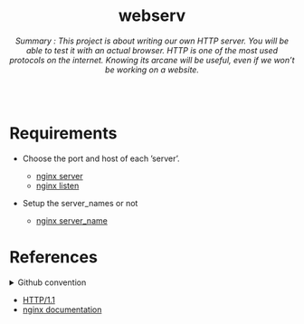 <h1 align="center">webserv</h1>
<div align="center"><i>Summary : This project is about writing our own HTTP server. You will be able to test it with an actual browser. HTTP is one of the most used protocols on the internet. Knowing its arcane will be useful, even if we won’t be working on a website.</i></div>

<br><br>

# Requirements
* Choose the port and host of each ’server’.
  * [nginx server](https://nginx.org/en/docs/http/ngx_http_core_module.html#server) 
  * [nginx listen](https://nginx.org/en/docs/http/ngx_http_core_module.html#listen)

* Setup the server_names or not
  * [nginx server_name](https://nginx.org/en/docs/http/ngx_http_core_module.html#server_name)

# References

<details>
<summary>Github convention</summary>
<div markdown="1">

## 협업 방법 & 깃 컨벤션

### 1. 원본 레포를 fork하여 내 레포에 생성합니다.

### 2. 원하는 디렉토리에 git을 초기화 시켜줍니다.

```bash
git init
```

### 3. 원본(메인) 레포를 upstream으로 remote해줍니다.

```bash
git remote add upstream <원본(메인)레포 주소>
```

### 4. 로컬(나의) 레포를 origin으로 remote해줍니다.

```bash
git remote add origin <로컬(포크한 나의)레포 주소>
```

**작업을 진행할 시 upstream에서 pull을 받아오고, origin으로 push를 날려주어 pr을 진행합니다.**

→ 공동 작업물을 받아와서 내 개인 컴퓨터로 작업을 한 뒤, 공동 작업물에 합칠 수 있도록 진행하는 것

### 1. 이슈 템플릿에 맞춰 원본(메인) 레포에 이슈를 생성합니다.

- New issue를 클릭하여 이슈를 생성합니다.
- 이슈 한 개는 보통 뷰 하나 기준으로 만듭니다. (한 뷰에 주요 기능이 너무 많다면 쪼개기)
- Issue 제목 : **[라벨이름] (동사원형) (작업주제)**
    - ex) [Feat] 생성 MainView / [Asset] 추가 color set
- 템플릿을 작성해줍니다. (이때 특히, Todo를 자세하게 적어주세요! 최대한 쪼개서!)

### 2. 이슈를 만들면 이슈 제목에 이슈 번호가 생성되는데, (ex) ~/#7)

로컬에 **타입/#이슈번호** 브랜치를 생성합니다.

- 브랜치 이름 : **타입/#이슈번호**
- ex. feat/#1

```bash
git branch feat/#1    // 이슈번호1의 브랜치 생성
```

### 3. 해당 브랜치로 이동하여 작업을 합니다.

```bash
git switch feat/#1    // 해당 브랜치로 변경
```

### 4. 작업이 끝난 뒤, add와 commit을 진행합니다.

- 커밋 메세지 : **타입/#이슈번호: 커밋메세지**
    - ex. [Feat/#1] 추가 Question1

```bash
git add .    //작업 요소를 더해줌
git commit -m "[Feat/#1] 추가 Question1"    //무엇을 했는지 메세지로 작성
```

### 5. 내가 작업을 하는 도중에 다른 사람이 작업을 진행하여 원본(메인)레포가 변경되어 있을 수도 있으니,

(확인을 위해) pull을 한 번  진행해준다.

```bash
git pull upstream develop    //원본(메인)레포의 파일을 불러온다.
```

### 6. 에러가 나지 않았다면, origin에서 작업한 내용을 push해준다.

```bash
git push -u origin <브랜치명>    //해당 브랜치를 올리고자 한다.
```

### 7. PR을 통해 코드 리뷰를 진행한 뒤, approve를 해준다면 merge를 한다.

### PR 요청 시

- Reviewers 자신 제외 모두 체크
- Assignees 자기 자신 추가
- Labels 이슈와 동일하게 추가
- 수정 필요 시 수정하기

### 8. 기본 브랜치로 돌아옵니다.

```bash
git switch develop
```

### 9. 1번부터 다시 진행을 하며 작업을 반복하면 됩니다.

## 깃 라벨 & 커밋 타입

| 제목 | 설명 |
| --- | --- |
| Feat | New Feature, UI |
| Bug | Fix Bug |
| Docs |  |
| Asset | Add Image, Icon |
| Fix | Rename file or minor code fix |
| Setting | Project Setting |

### 브랜치 이름 구조

**타입/#숫자**

ex. feat/#1

### ☁️ 커밋 구조

**타입/#이슈번호: 커밋메세지**

ex. [Feat/#1] 추가 Question1

### ☁️ Issue

- 이슈 한 개는 보통 뷰 하나 기준으로 만듭니다. (한 뷰에 주요 기능이 너무 많다면 쪼개기)
- Issue 제목 : **[라벨이름] (동사원형) (작업주제)**
ex) [Feat] 생성 MainView / [Asset] 추가 color set
- 템플릿을 작성해줍니다. (이때 특히, Todo를 자세하게 적어주세요! 최대한 쪼개서!)
    - ex)
        - 팝업창
        - 8개의 카드와 글씨 (카드 안에는 일러스트)
        - 마지막 2개로 결승전 진행
        - 최종 결과 저장하기
- 완료 시 Issue를 닫습니다.
- Git Issue Template, PR → 양식 가져오기.

### ☁️ **Pull Reqeust**

- Issue 제목과 **동일하게** **제목을 작성한다.
- 템플릿 안에 내용을 채워준다. (아는 지식, 모르겠는 부분, 팀원들과 공유하고싶은 부분 모두 자세하게~)
- 이슈에서 쓴 라벨을 붙여준다.
- 본인 제외 한 명의 팀원의 Approve가 있어야 merge가 가능하다.
    - 혼자서 할 수 있게끔 열어둠 (특정 상황에서만 사용)
- 리뷰어들은 단순히 approve를 한다기보다 코드 변화를 체크하고 네임컨벤션을 지키고 있는지를 확인한다.

</div>
</details>

* [HTTP/1.1](https://datatracker.ietf.org/doc/html/rfc2616)
* [nginx documentation](https://nginx.org/en/docs/)
